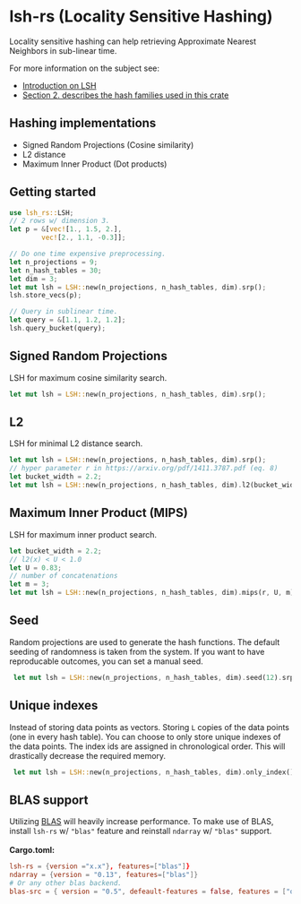  # lsh-rs (Locality Sensitive Hashing)

 Locality sensitive hashing can help retrieving Approximate Nearest Neighbors in sub-linear time.

 For more information on the subject see:
 * [Introduction on LSH](http://people.csail.mit.edu/gregory/annbook/introduction.pdf)
 * [Section 2. describes the hash families used in this crate](https://arxiv.org/pdf/1411.3787.pdf)

 ## Hashing implementations
 * Signed Random Projections (Cosine similarity)
 * L2 distance
 * Maximum Inner Product (Dot products)

 ## Getting started

 ```rust
 use lsh_rs::LSH;
 // 2 rows w/ dimension 3.
 let p = &[vec![1., 1.5, 2.],
         vec![2., 1.1, -0.3]];

 // Do one time expensive preprocessing.
 let n_projections = 9;
 let n_hash_tables = 30;
 let dim = 3;
 let mut lsh = LSH::new(n_projections, n_hash_tables, dim).srp();
 lsh.store_vecs(p);

 // Query in sublinear time.
 let query = &[1.1, 1.2, 1.2];
 lsh.query_bucket(query);
 ```

 ## Signed Random Projections
 LSH for maximum cosine similarity search.
 ```rust
 let mut lsh = LSH::new(n_projections, n_hash_tables, dim).srp();
 ```

 ## L2
 LSH for minimal L2 distance search.

 ```rust
 let mut lsh = LSH::new(n_projections, n_hash_tables, dim).srp();
 // hyper parameter r in https://arxiv.org/pdf/1411.3787.pdf (eq. 8)
 let bucket_width = 2.2;
 let mut lsh = LSH::new(n_projections, n_hash_tables, dim).l2(bucket_width);
 ```

 ## Maximum Inner Product (MIPS)
 LSH for maximum inner product search.
 ```rust
 let bucket_width = 2.2;
 // l2(x) < U < 1.0
 let U = 0.83;
 // number of concatenations
 let m = 3;
 let mut lsh = LSH::new(n_projections, n_hash_tables, dim).mips(r, U, m);
 ```

 ## Seed
 Random projections are used to generate the hash functions. The default seeding of randomness
 is taken from the system. If you want to have reproducable outcomes, you can set a manual seed.

```rust
 let mut lsh = LSH::new(n_projections, n_hash_tables, dim).seed(12).srp();
 ```

 ## Unique indexes
 Instead of storing data points as vectors. Storing `L` copies of the data points (one in every
 hash table). You can choose to only store unique indexes of the data points. The index ids are
 assigned in chronological order. This will drastically decrease the required memory.
```rust
 let mut lsh = LSH::new(n_projections, n_hash_tables, dim).only_index().srp();
 ```

 ## BLAS support
 Utilizing [BLAS](https://en.wikipedia.org/wiki/Basic_Linear_Algebra_Subprograms) will heavily increase
 performance. To make use of BLAS, install `lsh-rs` w/ `"blas"` feature and reinstall `ndarray` w/ `"blas"` support.
  <br>
  <br>
 **Cargo.toml:**
 ```toml
 lsh-rs = {version ="x.x"}, features=["blas"]}
 ndarray = {version = "0.13", features=["blas"]}
 # Or any other blas backend.
 blas-src = { version = "0.5", defeault-features = false, features = ["openblas"]}
 ```
